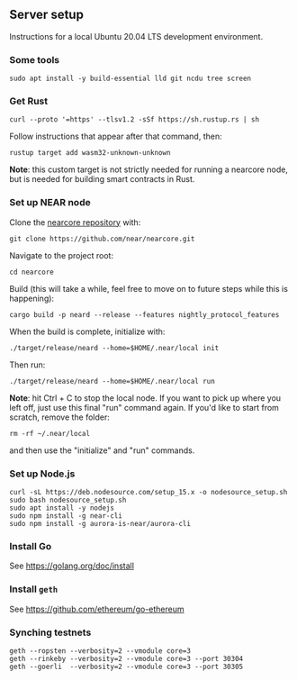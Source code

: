 ## Server setup

Instructions for a local Ubuntu 20.04 LTS development environment.

### Some tools

    sudo apt install -y build-essential lld git ncdu tree screen

### Get Rust

    curl --proto '=https' --tlsv1.2 -sSf https://sh.rustup.rs | sh

Follow instructions that appear after that command, then:

    rustup target add wasm32-unknown-unknown

**Note**: this custom target is not strictly needed for running a
nearcore node, but is needed for building smart contracts in Rust.

### Set up NEAR node

Clone the [nearcore repository](https://github.com/near/nearcore) with:

    git clone https://github.com/near/nearcore.git

Navigate to the project root:

    cd nearcore

Build (this will take a while, feel free to move on to future steps
while this is happening):

    cargo build -p neard --release --features nightly_protocol_features

When the build is complete, initialize with:

    ./target/release/neard --home=$HOME/.near/local init

Then run:

    ./target/release/neard --home=$HOME/.near/local run

**Note**: hit Ctrl + C to stop the local node. If you want to pick up
where you left off, just use this final "run" command again. If you'd
like to start from scratch, remove the folder:

    rm -rf ~/.near/local

and then use the "initialize" and "run" commands.

### Set up Node.js

    curl -sL https://deb.nodesource.com/setup_15.x -o nodesource_setup.sh
    sudo bash nodesource_setup.sh
    sudo apt install -y nodejs
    sudo npm install -g near-cli
    sudo npm install -g aurora-is-near/aurora-cli

### Install Go

See https://golang.org/doc/install

### Install `geth`

See https://github.com/ethereum/go-ethereum

### Synching testnets

    geth --ropsten --verbosity=2 --vmodule core=3
    geth --rinkeby --verbosity=2 --vmodule core=3 --port 30304
    geth --goerli  --verbosity=2 --vmodule core=3 --port 30305
